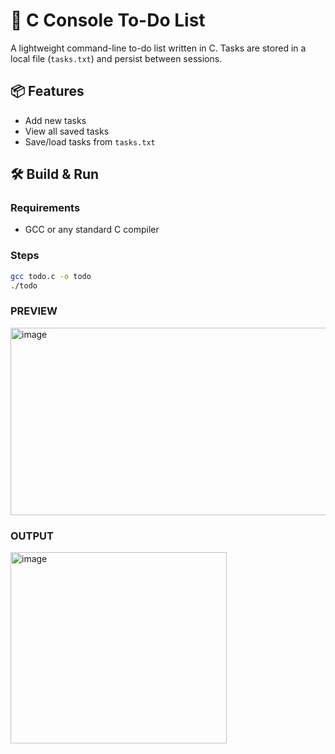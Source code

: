 # 📝 C Console To-Do List

A lightweight command-line to-do list written in C. Tasks are stored in a local file (`tasks.txt`) and persist between sessions.

## 📦 Features

- Add new tasks
- View all saved tasks
- Save/load tasks from `tasks.txt`

## 🛠 Build & Run

### Requirements

- GCC or any standard C compiler

### Steps

```bash
gcc todo.c -o todo
./todo
```
### PREVIEW

<img width="966" height="300" alt="image" src="https://github.com/user-attachments/assets/9c0d4f10-3f02-412e-806c-0723ba3a7498" />

### OUTPUT

<img width="346" height="306" alt="image" src="https://github.com/user-attachments/assets/deb4bca1-964d-48d7-a044-342b43636879" />

